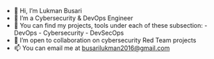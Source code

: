 
- 👋 Hi, I’m Lukman Busari
- 👀 I’m a Cybersecurity & DevOps Engineer
- 🌱 You can find my projects, tools under each of these subsection:
        - DevOps
        - Cybersecurity
        - DevSecOps
- 💞️ I’m open to collaboration on cybersecurity Red Team projects
- 📫 You can email me at busarilukman2016@gmail.com

<!---
1on3w01f/1on3w01f is a ✨ special ✨ repository because its `README.md` (this file) appears on your GitHub profile.
You can click the Preview link to take a look at your changes.
--->
